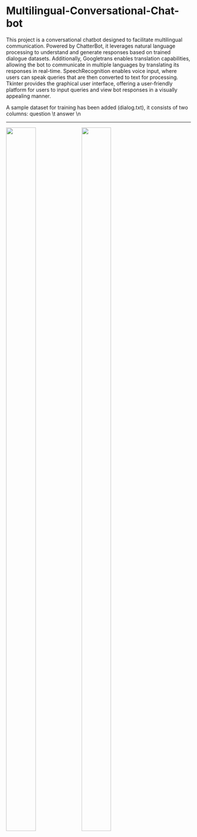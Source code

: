 # Multilingual-Conversational-Chat-bot


This project is a conversational chatbot designed to facilitate multilingual communication. Powered by ChatterBot, it leverages natural language processing to understand and generate responses based on trained dialogue datasets. Additionally, Googletrans enables translation capabilities, allowing the bot to communicate in multiple languages by translating its responses in real-time. SpeechRecognition enables voice input, where users can speak queries that are then converted to text for processing. Tkinter provides the graphical user interface, offering a user-friendly platform for users to input queries and view bot responses in a visually appealing manner. 

A sample dataset for training has been added (dialog.txt), it consists of two columns: question \t answer \n



------




<img src= "https://github.com/Anushree-111/Multilingual-Conversational-Chat-bot/assets/166540329/5208047a-b115-41f5-af82-5049eba366e2" width=40% height=70%>


<img src="https://github.com/Anushree-111/Multilingual-Conversational-Chat-bot/assets/166540329/393e1ed1-3bfb-42ca-8e8a-d49f04cab11b" width=40% height=70%>


